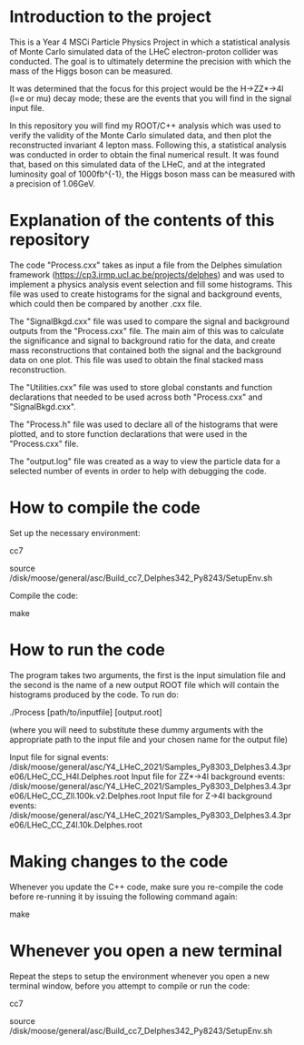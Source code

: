 # Introduction to the project

This is a Year 4 MSCi Particle Physics Project in which a statistical analysis of Monte Carlo simulated data of the LHeC electron-proton collider was conducted. The goal is to ultimately determine the precision with which the mass of the Higgs boson can be measured.

It was determined that the focus for this project would be the H->ZZ*->4l (l=e or mu) decay mode; these are the events that you will find in the signal input file.

In this repository you will find my ROOT/C++ analysis which was used to verify the validity of the Monte Carlo simulated data, and then plot the reconstructed invariant 4 lepton mass. Following this, a statistical analysis was conducted in order to obtain the final numerical result. It was found that, based on this simulated data of the LHeC, and at the integrated luminosity goal of 1000fb^{-1}, the Higgs boson mass can be measured with a precision of 1.06GeV.

# Explanation of the contents of this repository

The code "Process.cxx" takes as input a file from the Delphes simulation framework (https://cp3.irmp.ucl.ac.be/projects/delphes) and was used to implement a physics analysis event selection and fill some histograms. This file was used to create histograms for the signal and background events, which could then be compared by another .cxx file.

The "SignalBkgd.cxx" file was used to compare the signal and background outputs from the "Process.cxx" file. The main aim of this was to calculate the significance and signal to background ratio for the data, and create mass reconstructions that contained both the signal and the background data on one plot. This file was used to obtain the final stacked mass reconstruction.

The "Utilities.cxx" file was used to store global constants and function declarations that needed to be used across both "Process.cxx" and "SignalBkgd.cxx".

The "Process.h" file was used to declare all of the histograms that were plotted, and to store function declarations that were used in the "Process.cxx" file.

The "output.log" file was created as a way to view the particle data for a selected number of events in order to help with debugging the code.

# How to compile the code

Set up the necessary environment:

cc7

source /disk/moose/general/asc/Build_cc7_Delphes342_Py8243/SetupEnv.sh

Compile the code:

make

# How to run the code

The program takes two arguments, the first is the input simulation file and the second is the name of a new output ROOT file which will contain the histograms produced by the code. To run do:

./Process [path/to/inputfile] [output.root]

(where you will need to substitute these dummy arguments with the appropriate path to the input file and your chosen name for the output file)

Input file for signal events: /disk/moose/general/asc/Y4_LHeC_2021/Samples_Py8303_Delphes3.4.3pre06/LHeC_CC_H4l.Delphes.root
Input file for ZZ*->4l background events: /disk/moose/general/asc/Y4_LHeC_2021/Samples_Py8303_Delphes3.4.3pre06/LHeC_CC_Zll.100k.v2.Delphes.root
Input file for Z->4l background events: /disk/moose/general/asc/Y4_LHeC_2021/Samples_Py8303_Delphes3.4.3pre06/LHeC_CC_Z4l.10k.Delphes.root

# Making changes to the code

Whenever you update the C++ code, make sure you re-compile the code before re-running it by issuing the following command again:

make

# Whenever you open a new terminal

Repeat the steps to setup the environment whenever you open a new terminal window, before you attempt to compile or run the code:

cc7

source /disk/moose/general/asc/Build_cc7_Delphes342_Py8243/SetupEnv.sh

